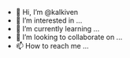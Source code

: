 - 👋 Hi, I’m @kalkiven
- 👀 I’m interested in ...
- 🌱 I’m currently learning ...
- 💞️ I’m looking to collaborate on ...
- 📫 How to reach me ...

<!---
kalkiven/kalkiven is a ✨ special ✨ repository because its `README.md` (this file) appears on your GitHub profile.
You can click the Preview link to take a look at your changes.
--->
